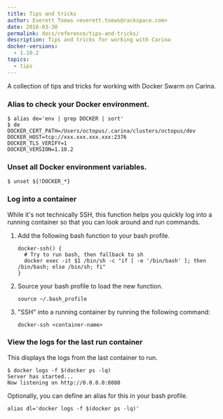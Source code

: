 ```yaml
---
title: Tips and tricks
author: Everett Toews <everett.toews@rackspace.com>
date: 2016-03-30
permalink: docs/reference/tips-and-tricks/
description: Tips and tricks for working with Carina
docker-versions:
  - 1.10.2
topics:
  - tips
---
```


A collection of tips and tricks for working with Docker Swarm on Carina.

### Alias to check your Docker environment.

```
$ alias de='env | grep DOCKER | sort'
$ de
DOCKER_CERT_PATH=/Users/octopus/.carina/clusters/octopus/dev
DOCKER_HOST=tcp://xxx.xxx.xxx.xxx:2376
DOCKER_TLS_VERIFY=1
DOCKER_VERSION=1.10.2
```

### Unset all Docker environment variables.

```
$ unset ${!DOCKER_*}
```

### Log into a container
While it's not technically SSH, this function helps you quickly log into a
running container so that you can look around and run commands.

1. Add the following bash function to your bash profile.

    ```
    docker-ssh() {
      # Try to run bash, then fallback to sh
      docker exec -it $1 /bin/sh -c "if [ -e '/bin/bash' ]; then /bin/bash; else /bin/sh; fi"
    }
    ```

1. Source your bash profile to load the new function.

    ```
    source ~/.bash_profile
    ```

1. "SSH" into a running container by running the following command:

    ```
    docker-ssh <container-name>
    ```

### View the logs for the last run container
This displays the logs from the last container to run.

```
$ docker logs -f $(docker ps -lq)
Server has started...
Now listening on http://0.0.0.0:8080
```

Optionally, you can define an alias for this in your bash profile.

```
alias dl='docker logs -f $(docker ps -lq)'
```
